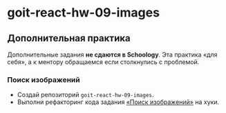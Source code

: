 # goit-react-hw-09-images

## Дополнительная практика

Дополнительные задания **не сдаются в Schoology**. Эта практика «для себя», а к
ментору обращаемся если столкнулись с проблемой.

### Поиск изображений

- Создай репозиторий `goit-react-hw-09-images`.
- Выполни рефакторинг кода задания
  [«Поиск изображений»](https://github.com/goitacademy/react-homework/blob/master/homework-03/image-finder/README.md) на хуки.
